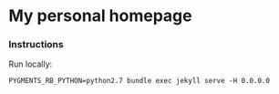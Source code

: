 # My personal homepage

### Instructions

Run locally:

    PYGMENTS_RB_PYTHON=python2.7 bundle exec jekyll serve -H 0.0.0.0